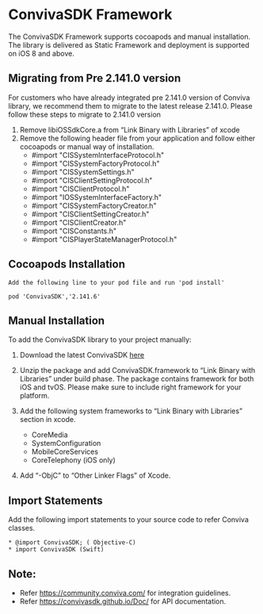 # ConvivaSDK Framework

The ConvivaSDK Framework supports cocoapods and manual installation. The library is delivered as Static Framework and deployment is supported on iOS 8 and above.

## Migrating from Pre 2.141.0 version
For customers who have already integrated pre 2.141.0 version of Conviva library, we recommend them to migrate to the latest 
release 2.141.0. Please follow these steps to migrate to 2.141.0 version
  1. Remove libiOSSdkCore.a from “Link Binary with Libraries” of xcode
  2. Remove the following header file from your application and follow either cocoapods or manual way of installation.
        * #import "CISSystemInterfaceProtocol.h"
        * #import "CISSystemFactoryProtocol.h"
        * #import "CISSystemSettings.h"
        * #import "CISClientSettingProtocol.h"
        * #import "CISClientProtocol.h"
        * #import "IOSSystemInterfaceFactory.h"
        * #import "CISSystemFactoryCreator.h"
        * #import "CISClientSettingCreator.h"
        * #import "CISClientCreator.h"
        * #import "CISConstants.h"
        * #import "CISPlayerStateManagerProtocol.h"

## Cocoapods Installation
    Add the following line to your pod file and run 'pod install'

    pod 'ConvivaSDK','2.141.6'
    

## Manual Installation
To add the ConvivaSDK library to your project manually:

1.	Download the latest ConvivaSDK [here](https://github.com/Conviva/ConvivaSDK/archive/2.141.6.zip)

2.	Unzip the package and add ConvivaSDK.framework to “Link Binary with Libraries” under build phase.
    The package contains framework for both iOS and tvOS. Please make sure to include right framework for your platform.

3.	Add the following system frameworks to “Link Binary with Libraries” section in xcode.

    * CoreMedia
    * SystemConfiguration
    * MobileCoreServices
    * CoreTelephony (iOS only)

4.	Add “-ObjC” to “Other Linker Flags” of Xcode.

    
## Import Statements

  Add the following import statements to your source code to refer Conviva classes.

    * @import ConvivaSDK; ( Objective-C)
    * import ConvivaSDK (Swift)

## Note:  

* Refer https://community.conviva.com/ for integration guidelines.               
* Refer https://convivasdk.github.io/Doc/ for API documentation.
